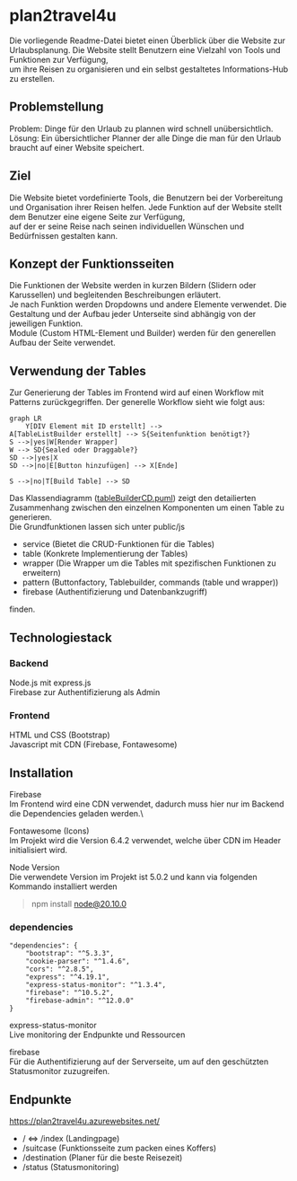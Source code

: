 # plan2travel4u

Die vorliegende Readme-Datei bietet einen Überblick über die Website zur Urlaubsplanung. Die Website stellt Benutzern eine Vielzahl von Tools und Funktionen zur Verfügung,
<br>um ihre Reisen zu organisieren und ein selbst gestaltetes Informations-Hub zu erstellen.

## Problemstellung
Problem: Dinge für den Urlaub zu plannen wird schnell unübersichtlich. <br>
Lösung: Ein übersichtlicher Planner der alle Dinge die man für den Urlaub braucht auf einer Website speichert.

## Ziel
Die Website bietet vordefinierte Tools, die Benutzern bei der Vorbereitung und Organisation ihrer Reisen helfen. Jede Funktion auf der Website stellt dem Benutzer eine eigene Seite zur Verfügung, 
<br>auf der er seine Reise nach seinen individuellen Wünschen und Bedürfnissen gestalten kann.

## Konzept der Funktionsseiten

Die Funktionen der Website werden in kurzen Bildern (Slidern oder Karussellen) und begleitenden Beschreibungen erläutert.\
Je nach Funktion werden Dropdowns und andere Elemente verwendet. Die Gestaltung und der Aufbau jeder Unterseite sind abhängig von der jeweiligen Funktion.\
Module (Custom HTML-Element und Builder) werden für den generellen Aufbau der Seite verwendet.

## Verwendung der Tables

Zur Generierung der Tables im Frontend wird auf einen Workflow mit Patterns zurückgegriffen.
Der generelle Workflow sieht wie folgt aus:
```mermaid
graph LR
    Y[DIV Element mit ID erstellt] --> 
A[TableListBuilder erstellt] --> S{Seitenfunktion benötigt?}
S -->|yes|W[Render Wrapper]
W --> SD{Sealed oder Draggable?}
SD -->|yes|X
SD -->|no|E[Button hinzufügen] --> X[Ende]

S -->|no|T[Build Table] --> SD

```

Das Klassendiagramm ([tableBuilderCD.puml](tableBuilderCD.puml)) zeigt den detailierten Zusammenhang zwischen den einzelnen Komponenten um einen Table zu generieren.\
Die Grundfunktionen lassen sich unter public/js
- service (Bietet die CRUD-Funktionen für die Tables)
- table (Konkrete Implementierung der Tables)
- wrapper (Die Wrapper um die Tables mit spezifischen Funktionen zu erweitern)
- pattern (Buttonfactory, Tablebuilder, commands (table und wrapper))
- firebase (Authentifizierung und Datenbankzugriff)

finden.


## Technologiestack

### Backend
Node.js mit express.js\
Firebase zur Authentifizierung als Admin

### Frontend
HTML und CSS (Bootstrap)\
Javascript mit CDN (Firebase, Fontawesome)


## Installation

Firebase\
Im Frontend wird eine CDN verwendet, dadurch muss hier nur im Backend die Dependencies geladen werden.\

Fontawesome (Icons)\
Im Projekt wird die Version 6.4.2 verwendet, welche über CDN im Header initialisiert wird.

Node Version\
Die verwendete Version im Projekt ist 5.0.2 und kann via folgenden Kommando installiert werden
>npm install node@20.10.0


### dependencies

    "dependencies": {
        "bootstrap": "^5.3.3",
        "cookie-parser": "^1.4.6",
        "cors": "^2.8.5",
        "express": "^4.19.1",
        "express-status-monitor": "^1.3.4",
        "firebase": "^10.5.2",
        "firebase-admin": "^12.0.0"
    }

express-status-monitor\
Live monitoring der Endpunkte und Ressourcen

firebase\
Für die Authentifizierung auf der Serverseite, um auf den geschützten Statusmonitor zuzugreifen.

## Endpunkte

https://plan2travel4u.azurewebsites.net/
- / <=> /index (Landingpage)
- /suitcase (Funktionsseite zum packen eines Koffers)
- /destination (Planer für die beste Reisezeit)
- /status (Statusmonitoring)



